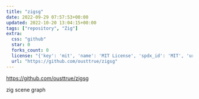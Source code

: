 ```yaml
---
title: "zigsg"
date: 2022-09-29 07:57:53+00:00
updated: 2022-10-20 13:04:15+00:00
tags: ["repository", "Zig"]
extra:
  css: "github"
  star: 0
  forks_count: 0
  license: "{'key': 'mit', 'name': 'MIT License', 'spdx_id': 'MIT', 'url': 'https://api.github.com/licenses/mit', 'node_id': 'MDc6TGljZW5zZTEz'}"
  url: "https://github.com/ousttrue/zigsg"
---
```


<https://github.com/ousttrue/zigsg>

zig scene graph
